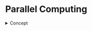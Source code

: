 # Parallel Computing

<details>
<summary> Concept </summary>

#### Benefits:
- High performance
- Better use of resources
- Fairness
- Convenience
- Fault tolerance

#### Challenges
- Starvation: Processor never gets the resource it needs
- Deadlock: Two threads tries to acquire other, thus cannot be completed
- Livelock: Processor keeps retrying an operation that always fails
</details>
